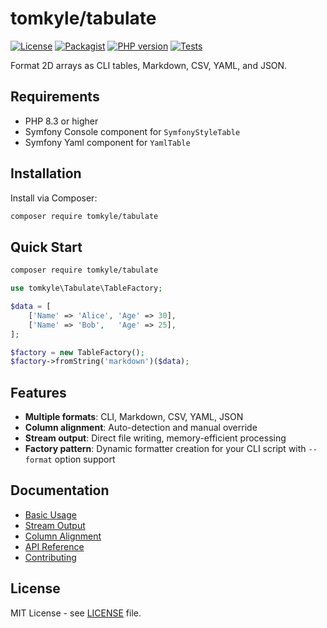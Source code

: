# tomkyle/tabulate

[![License](https://img.shields.io/badge/license-MIT-green)](LICENSE)
[![Packagist](https://img.shields.io/packagist/v/tomkyle/tabulate.svg?style=flat)](https://packagist.org/packages/tomkyle/tabulate)
[![PHP version](https://img.shields.io/packagist/php-v/tomkyle/tabulate.svg)](https://packagist.org/packages/tomkyle/tabulate)
[![Tests](https://github.com/tomkyle/tabulate/actions/workflows/php.yml/badge.svg)](https://github.com/tomkyle/tabulate/actions/workflows/php.yml)

Format 2D arrays as CLI tables, Markdown, CSV, YAML, and JSON.

## Requirements

- PHP 8.3 or higher
- Symfony Console component for `SymfonyStyleTable`
- Symfony Yaml component for `YamlTable`

## Installation

Install via Composer:

```bash
composer require tomkyle/tabulate
```

## Quick Start

```bash
composer require tomkyle/tabulate
```

```php
use tomkyle\Tabulate\TableFactory;

$data = [
    ['Name' => 'Alice', 'Age' => 30],
    ['Name' => 'Bob',   'Age' => 25],
];

$factory = new TableFactory();
$factory->fromString('markdown')($data);
```

## Features

- **Multiple formats**: CLI, Markdown, CSV, YAML, JSON
- **Column alignment**: Auto-detection and manual override  
- **Stream output**: Direct file writing, memory-efficient processing
- **Factory pattern**: Dynamic formatter creation for your CLI script with `--format` option support

## Documentation

- [Basic Usage](docs/basic-usage.md)
- [Stream Output](docs/streams.md)
- [Column Alignment](docs/alignment.md)
- [API Reference](docs/api.md)
- [Contributing](docs/contributing.md)

## License

MIT License - see [LICENSE](LICENSE) file.
